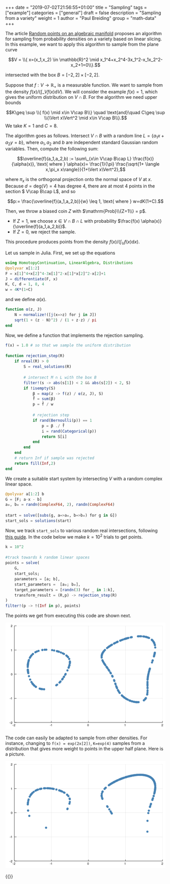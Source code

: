 +++
date = "2019-07-02T21:56:55+01:00"
title = "Sampling"
tags = ["example"]
categories = ["general"]
draft = false
description = "Sampling from a variety"
weight = 1
author = "Paul Breiding"
group = "math-data"
+++

The article [Random points on an algebraic manifold](https://arxiv.org/abs/1810.06271) proposes an algorithm for sampling from probability densities on a variety based on linear slicing. In this example, we want to apply this algorithm to sample from the plane curve

$$V = \\{ x=(x_1,x_2) \in \mathbb{R}^2 \mid x_1^4+x_2^4-3x_1^2-x_1x_2^2-x_2+1=0\\}.$$

intersected with the box $B = [-2,2]\times [-2,2]$.

Suppose that $f:V\to \mathbb{R}_+$ is a measurable function. We want to sample from the density $f(x)/(\int\_{V} f(x) \mathrm{d}V)$. We will consider the example $f(x)=1$, which gives the uniform distribution on $V\cap B$. For the algorithm we need upper bounds

$$K\geq \sup \\{ f(x) \mid x\in V\cap B\\} \quad \text{and}\quad C\geq \sup \\{\Vert x\Vert^2 \mid x\in V\cap B\\}.$$
We take $K = 1$ and $C = 8$.

The algorithm goes as follows. Intersect $V\cap B$ with a random line $L=\{a_1x+a_2y=b\}$, where $a_1,a_2$ and $b$ are independent standard Gaussian random variables.
Then, compute the following sum:

$$\overline{f}(a_1,a_2,b) := \sum\_{x\in V\cap B\cap L}  \frac{f(x)}{\alpha(x)}, \text{ where } \alpha(x)= \frac{1}{\pi} \frac{\sqrt{1+ \langle x,\pi_x x\rangle}}{1+\Vert x\Vert^2},$$

where $\pi_x$ is the orthogonal projection onto the normal space of $V$ at $x$. Because $d=\mathrm{deg}(V)=4$ has degree $4$, there are at most 4 points in the section $ V\cap B\cap L$, and so

$$p:= \frac{\overline{f}(a_1,a_2,b)}{w} \leq 1, \text{ where } w=dK(1+C).$$

Then, we throw a biased coin $Z$ with $\mathrm{Prob}\\{Z=1\\} = p$.

* If $Z=1$, we choose $x\in V\cap B\cap L$ with probability $\frac{f(x) \alpha(x)}{\overline{f}(a_1,a_2,b)}$.
* If $Z=0$, we reject the sample.

This procedure produces points from the density $f(x)/(\int_V f(x)\mathrm{d}x)$.

Let us sample in Julia. First, we set up the equations

```julia
using HomotopyContinuation, LinearAlgebra, Distributions
@polyvar x[1:2]
F = x[1]^4+x[2]^4-3x[1]^2-x[1]*x[2]^2-x[2]+1
J = differentiate(F, x)
K, C, d = 1, 8, 4
w = 4K*(1+C)
```

and we define $\alpha(x)$.

```julia
function α(z, J)
    N = normalize!([j(x=>z) for j in J])
    sqrt(1 + (z ⋅ N)^2) / (1 + z⋅z) / pi
end
```

Now, we define a function that implements the rejection sampling.

```julia
f(x) = 1.0 # so that we sample the uniform distribution

function rejection_step(R)
    if nreal(R) > 0
        S = real_solutions(R)

        # intersect M ∩ L with the box B
        filter!(s -> abs(s[1]) < 2 && abs(s[2]) < 2, S)
        if !isempty(S)
            β = map(z -> f(z) / α(z, J), S)
            f̄ = sum(β)
            p = f̄ / w

            # rejection step
            if rand(Bernoulli(p)) == 1
                p = β ./ f̄
                i = rand(Categorical(p))
                return S[i]
            end
        end
    end
    # return Inf if sample was rejected
    return fill(Inf,2)
end
```

We create a suitable start system by intersecting $V$ with a random complex linear space.

```julia
@polyvar a[1:2] b
G = [F; a⋅x - b]
a₀, b₀ = randn(ComplexF64, 2), randn(ComplexF64)

start = solve([subs(g, a=>a₀, b=>b₀) for g in G])
start_sols = solutions(start)
```

Now, we track `start_sols` to various random real intersections, following [this guide](/guides/many-systems). In the code below we make $k=10^2$ trials to get points.

```julia
k = 10^2

#track towards k random linear spaces
points = solve(
    G,
    start_sols;
    parameters = [a; b],
    start_parameters =  [a₀; b₀],
    target_parameters = [randn(3) for _ in 1:k],
    transform_result = (R,p) -> rejection_step(R)
)
filter!(p -> !(Inf in p), points)
```

The points we get from executing this code are shown next.

<p style="text-align:center;"><img src="/images/unif.png" width="700px"/></p>

The code can easily be adapted to sample from other densities. For instance, changing to `f(x) = exp(2x[2])`, `K=exp(4)` samples from a distribution that gives more weight to points in the upper half plane. Here is a picture.

<p style="text-align:center;"><img src="/images/exp.png" width="700px"/></p>


{{<bibtex >}}
